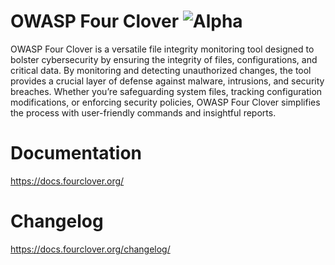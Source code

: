 # OWASP Four Clover ![Alpha](https://img.shields.io/badge/Alpha%20v0.1-2a3eb1)
OWASP Four Clover is a versatile file integrity monitoring tool designed to bolster cybersecurity by ensuring the integrity of files, configurations, and critical data. By monitoring and detecting unauthorized changes, the tool provides a crucial layer of defense against malware, intrusions, and security breaches. Whether you’re safeguarding system files, tracking configuration modifications, or enforcing security policies, OWASP Four Clover simplifies the process with user-friendly commands and insightful reports.

# Documentation
https://docs.fourclover.org/

# Changelog
https://docs.fourclover.org/changelog/





